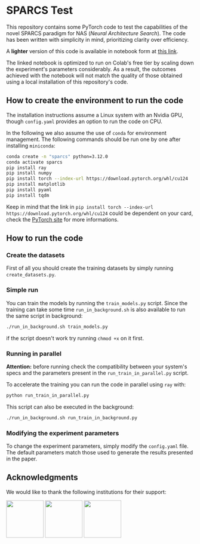 # SPARCS Test

This repository contains some PyTorch code to test the capabilities of the novel SPARCS paradigm for NAS (*Neural Architecture Search*). The code has been written with simplicity in mind, prioritizing clarity over efficiency.

A **lighter** version of this code is available in notebook form at [this link](https://colab.research.google.com/drive/1PJeW-4dCKZ9oDNq8t3-yHUsZdGbOJF2y?usp=sharing).

The linked notebook is optimized to run on Colab's free tier by scaling down the experiment's parameters considerably. As a result, the outcomes achieved with the notebook will not match the quality of those obtained using a local installation of this repository's code.

## How to create the environment to run the code

The installation instructions assume a Linux system with an Nvidia GPU, though `config.yaml` provides an option to run the code on CPU.

In the following we also assume the use of `conda` for environment management. The following commands should be run one by one after installing `miniconda`:

```bash
conda create -n "sparcs" python=3.12.0
conda activate sparcs
pip install ray
pip install numpy
pip install torch --index-url https://download.pytorch.org/whl/cu124
pip install matplotlib
pip install pyaml
pip install tqdm
```

Keep in mind that the link in `pip install torch --index-url https://download.pytorch.org/whl/cu124` could be dependent on your card, check the [PyTorch site](https://pytorch.org/) for more informations.

## How to run the code

### Create the datasets

First of all you should create the training datasets by simply running `create_datasets.py`.

### Simple run

You can train the models by running the `train_models.py` script. Since the training can take some time `run_in_background.sh` is also available to run the same script in background:

```bash
./run_in_background.sh train_models.py
```

if the script doesn't work try running `chmod +x` on it first.

### Running in parallel

**Attention:** before running check the compatibility between your system's specs and the parameters present in the `run_train_in_parallel.py` script.

To accelerate the training you can run the code in parallel using `ray` with:

```bash
python run_train_in_parallel.py
```

This script can also be executed in the background:

```bash
./run_in_background.sh run_train_in_background.py
```

### Modifying the experiment parameters

To change the experiment parameters, simply modify the `config.yaml` file. The default parameters match those used to generate the results presented in the paper.

## Acknowledgments

We would like to thank the following institutions for their support:

<p float="left">
    <a href="https://www.unifi.it/en"><img src="https://upload.wikimedia.org/wikipedia/commons/b/b4/Logo_unifi.jpg" height="100" /></a>
    <a href="https://home.infn.it/en/"><img src="https://home.infn.it/images/news/LOGO_INFN_NEWS_sito.jpg" height="100" /></a>
    <a href="https://next-generation-eu.europa.eu/index_en"><img src="https://commission.europa.eu/sites/default/files/styles/oe_theme_medium_no_crop/public/2022-11/next_gen_eu_logo_210611_360_2403.jpg?itok=kITbDc5L" height="100" /></a>
</p>
